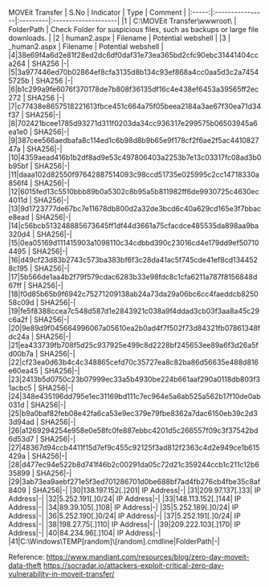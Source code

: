 MOVEit Transfer
| S.No | Indicator            | Type   | Comment |
|:-----:|:----------------|:---------|:--------------------|
|1  | C:\MOVEit Transfer\wwwroot\  | FolderPath  |  Check Folder for suspicious files, such as backups or large file downloads. |
|2  | human2.aspx  | Filename  |  Potential webshell |
|3  | _human2.aspx  | Filename  |  Potential webshell |
|4|38e69f4a6d2e81f28ed2dc6df0daf31e73ea365bd2cfc90ebc31441404cca264 | SHA256 |-|
|5|3a977446ed70b02864ef8cfa3135d8b134c93ef868a4cc0aa5d3c2a74545725b | SHA256 |-|
|6|b1c299a9fe6076f370178de7b808f36135df16c4e438ef6453a39565ff2ec272 | SHA256 |-|
|7|c77438e8657518221613fbce451c664a75f05beea2184a3ae67f30ea71d34f37 | SHA256|-|
|8|702421bcee1785d93271d311f0203da34cc936317e299575b06503945a6ea1e0 | SHA256|-|
|9|387cee566aedbafa8c114ed1c6b98d8b9b65e9f178cf2f6ae2f5ac441082747a | SHA256|-|
|10|4359aead416b1b2df8ad9e53c497806403a2253b7e13c03317fc08ad3b0b95bf | SHA256|-|
|11|daaa102d82550f97642887514093c98ccd51735e025995c2cc14718330a856f4 | SHA256|-|
|12|6015fed13c5510bbb89b0a5302c8b95a5b811982ff6de9930725c4630ec4011d | SHA256|-|
|13|9d1723777de67bc7e11678db800d2a32de3bcd6c40a629cd165e3f7bbace8ead | SHA256|-|
|14|c56bcb513248885673645ff1df44d3661a75cfacdce485535da898aa9ba320d4 | SHA256|-|
|15|0ea05169d111415903a1098110c34cdbbd390c23016cd4e179dd9ef507104495 | SHA256|-|
|16|d49cf23d83b2743c573ba383bf6f3c28da41ac5f745cde41ef8cd1344528c195 | SHA256|-|
|17|5b566de1aa4b2f79f579cdac6283b33e98fdc8c1cfa6211a787f8156848d67ff | SHA256|-|
|18|f0d85b65b9f6942c75271209138ab24a73da29a06bc6cc4faeddcb825058c09d | SHA256|-|
|19|fe5f8388ccea7c548d587d1e2843921c038a9f4ddad3cb03f3aa8a45c29c6a2f | SHA256|-|
|20|9e89d9f045664996067a05610ea2b0ad4f7f502f73d84321fb07861348fdc24a | SHA256|-|
|21|ea433739fb708f5d25c937925e499c8d2228bf245653ee89a6f3d26a5fd00b7a | SHA256|-|
|22|cf23ea0d63b4c4c348865cefd70c35727ea8c82ba86d56635e488d816e60ea45 | SHA256|-|
|23|2413b5d0750c23b07999ec33a5b4930be224b661aaf290a0118db803f31acbc5 | SHA256|-|
|24|348e435196dd795e1ec31169bd111c7ec964e5a6ab525a562b17f10de0ab031d | SHA256|-|
|25|b9a0baf82feb08e42fa6ca53e9ec379e79fbe8362a7dac6150eb39c2d33d94ad | SHA256|-|
|26|a1269294254e958e0e58fc0fe887ebbc4201d5c266557f09c3f37542bd6d53d7 | SHA256|-|
|27|48367d94ccb4411f15d7ef9c455c92125f3ad812f2363c4d2e949ce1b615429a | SHA256|-|
|28|d477ec94e522b8d741f46b2c00291da05c72d21c359244ccb1c211c12b635899 | SHA256|-|
|29|3ab73ea9aebf271e5f3ed701286701d0be688bf7ad4fb276cb4fbe35c8af8409 | SHA256|-|
|30|138.197.152[.]201| IP Address|-|
|31|209.97.137[.]33| IP Address|-|
|32|5.252.191[.]0/24| IP Address|-|
|33|148.113.152[.]144| IP Address|-|
|34|89.39.105[.]108| IP Address|-|
|35|5.252.189[.]0/24| IP Address|-|
|36|5.252.190[.]0/24| IP Address|-|
|37|5.252.191[.]0/24| IP Address|-|
|38|198.27.75[.]110| IP Address|-|
|39|209.222.103[.]170| IP Address|-|
|40|84.234.96[.]104| IP Address|-|
|41|C:\Windows\TEMP\[random]\\[random].cmdline|FolderPath|-|







































Reference:
https://www.mandiant.com/resources/blog/zero-day-moveit-data-theft
https://socradar.io/attackers-exploit-critical-zero-day-vulnerability-in-moveit-transfer/
